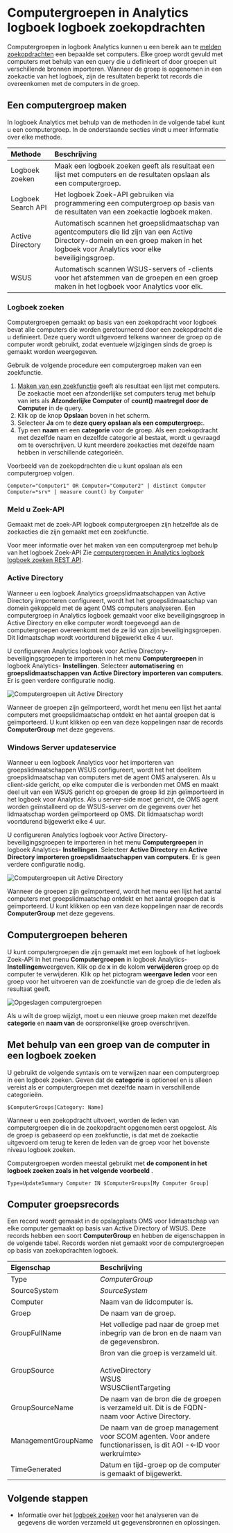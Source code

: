 <properties
    pageTitle="Computergroepen in Analytics logboek logboek zoekopdrachten | Microsoft Azure"
    description="Computergroepen in Analytics logboek kunnen u de scope logboek zoeken naar een specifieke verzameling computers.  Dit artikel worden de verschillende methoden die u gebruiken kunt voor het maken van computergroepen en hoe ze te gebruiken in een logboek zoeken."
    services="log-analytics"
    documentationCenter=""
    authors="bwren"
    manager="jwhit"
    editor=""/>

<tags
    ms.service="log-analytics"
    ms.workload="na"
    ms.tgt_pltfrm="na"
    ms.devlang="na"
    ms.topic="article"
    ms.date="09/06/2016"
    ms.author="bwren"/>

# <a name="computer-groups-in-log-analytics-log-searches"></a>Computergroepen in Analytics logboek logboek zoekopdrachten
Computergroepen in logboek Analytics kunnen u een bereik aan te [melden zoekopdrachten](log-analytics-log-searches.md) een bepaalde set computers.  Elke groep wordt gevuld met computers met behulp van een query die u definieert of door groepen uit verschillende bronnen importeren.  Wanneer de groep is opgenomen in een zoekactie van het logboek, zijn de resultaten beperkt tot records die overeenkomen met de computers in de groep.

## <a name="creating-a-computer-group"></a>Een computergroep maken
In logboek Analytics met behulp van de methoden in de volgende tabel kunt u een computergroep.  In de onderstaande secties vindt u meer informatie over elke methode. 

| Methode | Beschrijving |
|:---|:---|
| Logboek zoeken       | Maak een logboek zoeken geeft als resultaat een lijst met computers en de resultaten opslaan als een computergroep. |
| Logboek Search API   | Het logboek Zoek-API gebruiken via programmering een computergroep op basis van de resultaten van een zoekactie logboek maken. |
| Active Directory | Automatisch scannen het groepslidmaatschap van agentcomputers die lid zijn van een Active Directory-domein en een groep maken in het logboek voor Analytics voor elke beveiligingsgroep.
| WSUS              | Automatisch scannen WSUS-servers of -clients voor het afstemmen van de groepen en een groep maken in het logboek voor Analytics voor elk. |


### <a name="log-search"></a>Logboek zoeken

Computergroepen gemaakt op basis van een zoekopdracht voor logboek bevat alle computers die worden geretourneerd door een zoekopdracht die u definieert.  Deze query wordt uitgevoerd telkens wanneer de groep op de computer wordt gebruikt, zodat eventuele wijzigingen sinds de groep is gemaakt worden weergegeven.

Gebruik de volgende procedure een computergroep maken van een zoekfunctie.

1. [Maken van een zoekfunctie](log-analytics-log-searches.md) geeft als resultaat een lijst met computers.  De zoekactie moet een afzonderlijke set computers terug met behulp van iets als **Afzonderlijke Computer** of **count() maatregel door de Computer** in de query.  
2. Klik op de knop **Opslaan** boven in het scherm.
3. Selecteer **Ja** om te **deze query opslaan als een computergroep:**.
4. Typ een **naam** en een **categorie** voor de groep.  Als een zoekopdracht met dezelfde naam en dezelfde categorie al bestaat, wordt u gevraagd om te overschrijven.  U kunt meerdere zoekacties met dezelfde naam hebben in verschillende categorieën. 

Voorbeeld van de zoekopdrachten die u kunt opslaan als een computergroep volgen.

    Computer="Computer1" OR Computer="Computer2" | distinct Computer 
    Computer=*srv* | measure count() by Computer

### <a name="log-search-api"></a>Meld u Zoek-API

Gemaakt met de zoek-API logboek computergroepen zijn hetzelfde als de zoekacties die zijn gemaakt met een zoekfunctie.

Voor meer informatie over het maken van een computergroep met behulp van het logboek Zoek-API Zie [computergroepen in Analytics logboek logboek zoeken REST API](log-analytics-log-search-api.md#computer-groups).

### <a name="active-directory"></a>Active Directory

Wanneer u een logboek Analytics groepslidmaatschappen van Active Directory importeren configureert, wordt het het groepslidmaatschap van domein gekoppeld met de agent OMS computers analyseren.  Een computergroep in Analytics logboek gemaakt voor elke beveiligingsgroep in Active Directory en elke computer wordt toegevoegd aan de computergroepen overeenkomt met de ze lid van zijn beveiligingsgroepen.  Dit lidmaatschap wordt voortdurend bijgewerkt elke 4 uur.  

U configureren Analytics logboek voor Active Directory-beveiligingsgroepen te importeren in het menu **Computergroepen** in logboek Analytics- **Instellingen**.  Selecteer **automatisering** en **groepslidmaatschappen van Active Directory importeren van computers**.  Er is geen verdere configuratie nodig.

![Computergroepen uit Active Directory](media/log-analytics-computer-groups/configure-activedirectory.png)

Wanneer de groepen zijn geïmporteerd, wordt het menu een lijst het aantal computers met groepslidmaatschap ontdekt en het aantal groepen dat is geïmporteerd.  U kunt klikken op een van deze koppelingen naar de records **ComputerGroup** met deze gegevens.

### <a name="windows-server-update-service"></a>Windows Server updateservice

Wanneer u een logboek Analytics voor het importeren van groepslidmaatschappen WSUS configureert, wordt het het doelitem groepslidmaatschap van computers met de agent OMS analyseren.  Als u client-side gericht, op elke computer die is verbonden met OMS en maakt deel uit van een WSUS gericht op groepen de groep lid zijn geïmporteerd in het logboek voor Analytics. Als u server-side moet gericht, de OMS agent worden geïnstalleerd op de WSUS-server om de gegevens over het lidmaatschap worden geïmporteerd op OMS.  Dit lidmaatschap wordt voortdurend bijgewerkt elke 4 uur. 

U configureren Analytics logboek voor Active Directory-beveiligingsgroepen te importeren in het menu **Computergroepen** in logboek Analytics- **Instellingen**.  Selecteer **Active Directory** en **Active Directory importeren groepslidmaatschappen van computers**.  Er is geen verdere configuratie nodig.

![Computergroepen uit Active Directory](media/log-analytics-computer-groups/configure-wsus.png)

Wanneer de groepen zijn geïmporteerd, wordt het menu een lijst het aantal computers met groepslidmaatschap ontdekt en het aantal groepen dat is geïmporteerd.  U kunt klikken op een van deze koppelingen naar de records **ComputerGroup** met deze gegevens.

## <a name="managing-computer-groups"></a>Computergroepen beheren

U kunt computergroepen die zijn gemaakt met een logboek of het logboek Zoek-API in het menu **Computergroepen** in logboek Analytics- **Instellingen**weergeven.  Klik op de **x** in de kolom **verwijderen** groep op de computer te verwijderen.  Klik op het pictogram **weergave leden** voor een groep voor het uitvoeren van de zoekfunctie van de groep die de leden als resultaat geeft. 

![Opgeslagen computergroepen](media/log-analytics-computer-groups/configure-saved.png)

Als u wilt de groep wijzigt, moet u een nieuwe groep maken met dezelfde **categorie** en **naam van** de oorspronkelijke groep overschrijven.

## <a name="using-a-computer-group-in-a-log-search"></a>Met behulp van een groep van de computer in een logboek zoeken
U gebruikt de volgende syntaxis om te verwijzen naar een computergroep in een logboek zoeken.  Geven dat de **categorie** is optioneel en is alleen vereist als er computergroepen met dezelfde naam in verschillende categorieën. 

    $ComputerGroups[Category: Name]

Wanneer u een zoekopdracht uitvoert, worden de leden van computergroepen die in de zoekopdracht opgenomen eerst opgelost.  Als de groep is gebaseerd op een zoekfunctie, is dat met de zoekactie uitgevoerd om terug te keren de leden van de groep voor het bovenste niveau logboek zoeken.

Computergroepen worden meestal gebruikt met **de component in het logboek zoeken zoals in het volgende voorbeeld** .

    Type=UpdateSummary Computer IN $ComputerGroups[My Computer Group]

## <a name="computer-group-records"></a>Computer groepsrecords

Een record wordt gemaakt in de opslagplaats OMS voor lidmaatschap van elke computer gemaakt op basis van Active Directory of WSUS.  Deze records hebben een soort **ComputerGroup** en hebben de eigenschappen in de volgende tabel.  Records worden niet gemaakt voor de computergroepen op basis van zoekopdrachten logboek.

| Eigenschap | Beschrijving |
|:--|:--|
| Type                | *ComputerGroup* |
| SourceSystem        | *SourceSystem*  |
| Computer            | Naam van de lidcomputer is. |
| Groep               | De naam van de groep. |
| GroupFullName       | Het volledige pad naar de groep met inbegrip van de bron en de naam van de gegevensbron.
| GroupSource         | Bron van die groep is verzameld uit. <br><br>ActiveDirectory<br>WSUS<br>WSUSClientTargeting |
| GroupSourceName     | De naam van de bron die de groepen is verzameld uit.  Dit is de FQDN-naam voor Active Directory. |
| ManagementGroupName | De naam van de groep management voor SCOM agenten.  Voor andere functionarissen, is dit AOI -\<-ID voor werkruimte\> |
| TimeGenerated       | Datum en tijd-groep op de computer is gemaakt of bijgewerkt. |



## <a name="next-steps"></a>Volgende stappen

- Informatie over het [logboek zoeken](log-analytics-log-searches.md) voor het analyseren van de gegevens die worden verzameld uit gegevensbronnen en oplossingen.  